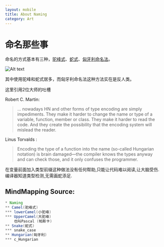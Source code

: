 ```yaml
---
layout: mobile
title: About Naming
category: Art
---
```


命名那些事
=====================

命名的方式基本有三种，[驼峰式](http://en.wikipedia.org/wiki/CamelCase)、[蛇式](http://en.wikipedia.org/wiki/Snake_case)、[匈牙利命名法](http://en.wikipedia.org/wiki/Hungarian_notation)。

![Alt text](/img/2014/0706-Naming.png)


其中使用驼峰和蛇式居多，而匈牙利命名法这种方法实在是反人类。

这里引用2位大师的吐槽

Robert C. Martin:
>... nowadays HN and other forms of type encoding are simply impediments. They make it harder to change the name or type of a variable, function, member or class. They make it harder to read the code. And they create the possibility that the encoding system will mislead the reader.


Linus Torvalds :
>Encoding the type of a function into the name (so-called Hungarian notation) is brain damaged—the compiler knows the types anyway and can check those, and it only confuses the programmer.



在变量前面加入类型前缀这种做法没有任何帮助,只能让代码难以阅读,让大脑受伤.
编译器知道类型检测,无需画蛇添足.


MindMapping Source:
------------------
```java
* Naming
** Camel(驼峰式)
*** lowerCamel(小驼峰)
*** UpperCamel(大驼峰)
    也叫Pascal (帕斯卡)
** Snake(蛇式)
*** snake_case
** Hungarian(匈牙利)
*** c_Hungarian
```
